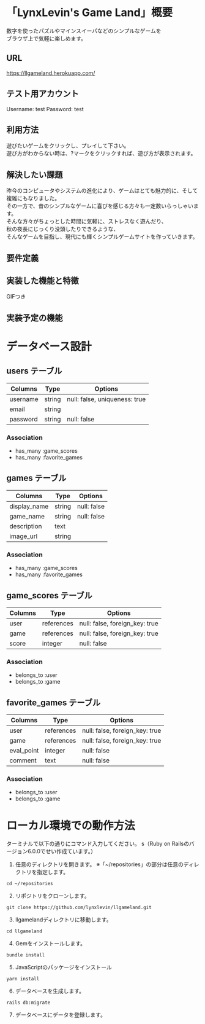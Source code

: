 # 「LynxLevin's Game Land」概要

数字を使ったパズルやマインスイーパなどのシンプルなゲームを  
ブラウザ上で気軽に楽しめます。

## URL
https://llgameland.herokuapp.com/

## テスト用アカウント
Username: test
Password: test

## 利用方法
遊びたいゲームをクリックし、プレイして下さい。  
遊び方がわからない時は、?マークをクリックすれば、遊び方が表示されます。

## 解決したい課題
昨今のコンピュータやシステムの進化により、ゲームはとても魅力的に、そして複雑にもなりました。  
その一方で、昔のシンプルなゲームに喜びを感じる方々も一定数いらっしゃいます。  
そんな方々がちょっとした時間に気軽に、ストレスなく遊んだり、  
秋の夜長にじっくり没頭したりできるような、  
そんなゲームを目指し、現代にも輝くシンプルゲームサイトを作っていきます。

## 要件定義

## 実装した機能と特徴
GIFつき

## 実装予定の機能


# データベース設計

## users テーブル
| Columns  | Type   | Options                       |
| -------- | ------ | ----------------------------- |
| username | string | null: false, uniqueness: true |
| email    | string |                               |
| password | string | null: false                   |

### Association
- has_many :game_scores
- has_many :favorite_games

## games テーブル
| Columns      | Type   | Options     |
| ------------ | ------ | ----------- |
| display_name | string | null: false |
| game_name    | string | null: false |
| description  | text   |             |
| image_url    | string |             |

### Association
- has_many :game_scores
- has_many :favorite_games

## game_scores テーブル
| Columns | Type       | Options                        |
| ------- | ---------- | ------------------------------ |
| user    | references | null: false, foreign_key: true |
| game    | references | null: false, foreign_key: true |
| score   | integer    | null: false                    |

### Association
- belongs_to :user
- belongs_to :game

## favorite_games テーブル
| Columns    | Type       | Options                        |
| ---------- | ---------- | ------------------------------ |
| user       | references | null: false, foreign_key: true |
| game       | references | null: false, foreign_key: true |
| eval_point | integer    | null: false                    |
| comment    | text       | null: false                    |

### Association
- belongs_to :user
- belongs_to :game

# ローカル環境での動作方法
ターミナルで以下の通りにコマンド入力してください。
s（Ruby on Railsのバージョン6.0.0でせい作成ています。）
1. 任意のディレクトリを開きます。
※「~/repositories」の部分は任意のディレクトリを指定します。
```
cd ~/repositories
```

2. リポジトリをクローンします。

```
git clone https://github.com/lynxlevin/llgameland.git
```
3. llgamelandディレクトリに移動します。

```
cd llgameland
```

4. Gemをインストールします。

```
bundle install
```

5. JavaScriptのパッケージをインストール

```
yarn install
```

6. データベースを生成します。

```
rails db:migrate
```

7. データベースにデータを登録します。
